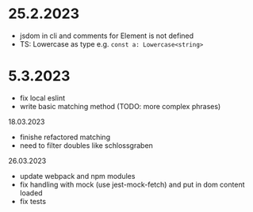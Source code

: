 # 25.2.2023
* jsdom in cli and comments for Element is not defined
* TS: Lowercase<string> as type e.g. `const a: Lowercase<string>`


# 5.3.2023
* fix local eslint
* write basic matching method (TODO: more complex phrases)

18.03.2023
* finishe refactored matching
* need to filter doubles like schlossgraben

26.03.2023
* update webpack and npm modules
* fix handling with mock (use jest-mock-fetch) and put in dom content loaded
* fix tests
